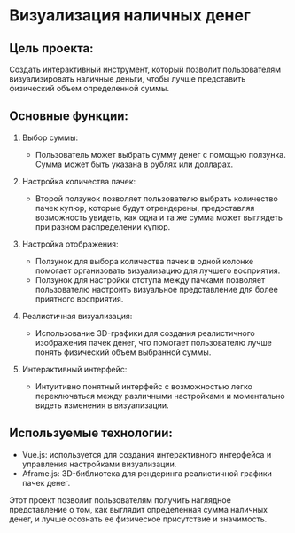 # Визуализация наличных денег


## Цель проекта:

Создать интерактивный инструмент, который позволит пользователям визуализировать наличные деньги, чтобы лучше представить физический объем определенной суммы.

## Основные функции:

1. Выбор суммы:
   - Пользователь может выбрать сумму денег с помощью ползунка. Сумма может быть указана в рублях или долларах.

2. Настройка количества пачек:
   - Второй ползунок позволяет пользователю выбрать количество пачек купюр, которые будут отрендерены, предоставляя возможность увидеть, как одна и та же сумма может выглядеть при разном распределении купюр.

3. Настройка отображения:
   - Ползунок для выбора количества пачек в одной колонке помогает организовать визуализацию для лучшего восприятия.
   - Ползунок для настройки отступа между пачками позволяет пользователю настроить визуальное представление для более приятного восприятия.

4. Реалистичная визуализация:
   - Использование 3D-графики для создания реалистичного изображения пачек денег, что помогает пользователю лучше понять физический объем выбранной суммы.

5. Интерактивный интерфейс:
   - Интуитивно понятный интерфейс с возможностью легко переключаться между различными настройками и моментально видеть изменения в визуализации.

## Используемые технологии:

- Vue.js: используется для создания интерактивного интерфейса и управления настройками визуализации.
- Aframe.js: 3D-библиотека для рендеринга реалистичной графики пачек денег.


Этот проект позволит пользователям получить наглядное представление о том, как выглядит определенная сумма наличных денег, и лучше осознать ее физическое присутствие и значимость.
